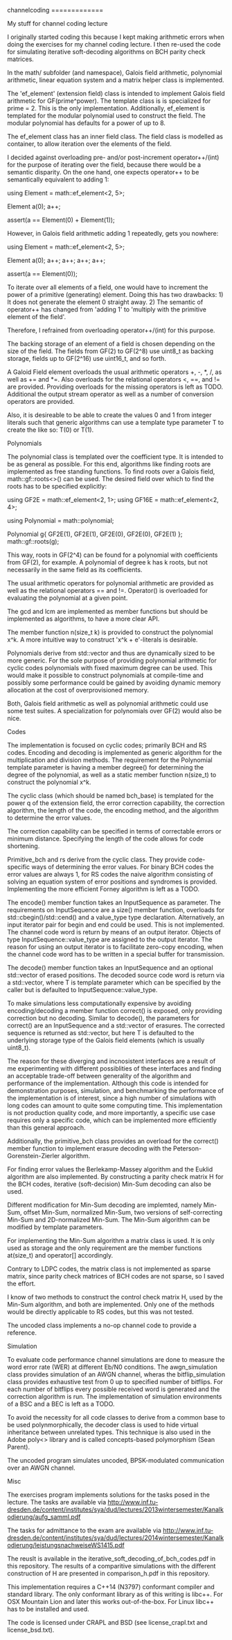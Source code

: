 channelcoding =============

My stuff for channel coding lecture

I originally started coding this because I kept making arithmetic errors when
doing the exercises for my channel coding lecture.  I then re-used the code for
simulating iterative soft-decoding algorithms on BCH parity check matrices.

In the math/ subfolder (and namespace), Galois field arithmetic, polynomial
arithmetic, linear equation system and a matrix helper class is implemented.

The 'ef_element' (extension field) class is intended to implement Galois field
arithmetic for GF(prime^power). The template class is is specialized for prime
= 2. This is the only implementation. Additionally, ef_element is templated for
the modular polynomial used to construct the field.  The modular polynomial has
defaults for a power of up to 8.

The ef_element class has an inner field class. The field class is modelled as
container, to allow iteration over the elements of the field.

I decided against overloading pre- and/or post-increment operator++/(int) for
the purpose of iterating over the field, because there would be a semantic
disparity. On the one hand, one expects operator++ to be semantically
equivalent to adding 1:

using Element = math::ef_element<2, 5>;

Element a(0); a++;

assert(a == Element(0) + Element(1));

However, in Galois field arithmetic adding 1 repeatedly, gets you nowhere:

using Element = math::ef_element<2, 5>;

Element a(0); a++; a++; a++; a++;

assert(a == Element(0));

To iterate over all elements of a field, one would have to increment the power
of a primitive (generating) element.  Doing this has two drawbacks: 1) It does
not generate the element 0 straight away.  2) The semantic of operator++ has
changed from 'adding 1' to 'multiply with the primitive element of the field'.

Therefore, I refrained from overloading operator++/(int) for this purpose.

The backing storage of an element of a field is chosen depending on the size of
the field.  The fields from GF(2) to GF(2^8) use uint8_t as backing storage,
fields up to GF(2^16) use uint16_t, and so forth.

A Galoid Field element overloads the usual arithmetic operators +, -, *, /, as
well as += and *=.  Also overloads for the relational operators <, ==, and !=
are provided. Providing overloads for the missing operators is left as TODO.
Additional the output stream operator as well as a number of conversion
operators are provided.

Also, it is desireable to be able to create the values 0 and 1 from integer
literals such that generic algorithms can use a template type parameter T to
create the like so: T(0) or T(1).

Polynomials

The polynomial class is templated over the coefficient type. It is intended to
be as general as possible. For this end, algorithms like finding roots are
implemented as free standing functions. To find roots over a Galois field,
math::gf::roots<>() can be used. The desired field over which to find the roots
has to be specified explicitly:

using GF2E = math::ef_element<2, 1>;
using GF16E = math::ef_element<2, 4>;

using Polynomial = math::polynomial<GF2E>;

Polynomial g{ GF2E(1), GF2E(1), GF2E(0), GF2E(0), GF2E(1) };
math::gf::roots<GF16E>(g);

This way, roots in GF(2^4) can be found for a polynomial with coefficients from
GF(2), for example. A polynomial of degree k has k roots, but not necessarily
in the same field as its coefficients.

The usual arithmetic operators for polynomial arithmetic are provided as well
as the relational operators == and !=. Operator() is overloaded for evaluating
the polynomial at a given point.

The gcd and lcm are implemented as member functions but should be implemented
as algorithms, to have a more clear API.

The member function n(size_t k) is provided to construct the polynomial x^k. A
more intuitive way to construct 'x^k + e'-literals is desirable.

Polynomials derive from std::vector and thus are dynamically sized to be more
generic. For the sole purpose of providing polynomial arithmetic for cyclic
codes polynomials with fixed maximum degree can be used. This would make it
possible to construct polynomials at compile-time and possibly some performance
could be gained by avoiding dynamic memory allocation at the cost of
overprovisioned memory.

Both, Galois field arithmetic as well as polynomial arithmetic could use some
test suites. A specialization for polynomials over GF(2) would also be nice.

Codes

The implementation is focused on cyclic codes; primarily BCH and RS codes.
Encoding and decoding is implemented as generic algorithm for the
multiplication and division methods. The requirement for the Polynomial
template parameter is having a member degree() for determining the degree of
the polynomial, as well as a static member function n(size_t) to construct the
polynomial x^k.

The cyclic class (which should be named bch_base) is templated for the power q
of the extension field, the error correction capability, the correction
algorithm, the length of the code, the encoding method, and the algorithm to
determine the error values.

The correction capability can be specified in terms of correctable errors or
minimum distance. Specifying the length of the code allows for code shortening.

Primitive_bch and rs derive from the cyclic class. They provide code-specific
ways of determining the error values. For binary BCH codes the error values are
always 1, for RS codes the naive algorithm consisting of solving an equation
system of error positions and syndromes is provided. Implementing the more
efficient Forney algorithm is left as a TODO.

The encode() member function takes an InputSequence as parameter. The
requirements on InputSequence are a size() member function, overloads for
std::cbegin()/std::cend() and a value_type type declaration.  Alternatively, an
input iterator pair for begin and end could be used. This is not implemented.
The channel code word is return by means of an output iterator. Objects of type
InputSequence::value_type are assigned to the output iterator.
The reason for using an output iterator is to facilitate zero-copy encoding,
when the channel code word has to be written in a special buffer for
transmission.

The decode() member function takes an InputSequence and an optional
std::vector<unsigned> of erased positions. The decoded source code word is
return via a std::vector<T>, where T is template parameter which can be
specified by the caller but is defaulted to InputSequence::value_type.

To make simulations less computationally expensive by avoiding
encoding/decoding a member function correct() is exposed, only providing
correction but no decoding. Similar to decode(), the parameters for correct()
are an InputSequence and a std::vector of erasures. The corrected sequence is
returned as std::vector<T>, but here T is defaulted to the underlying storage
type of the Galois field elements (which is usually uint8_t).

The reason for these diverging and incnosistent interfaces are a result of me
experimenting with different possiblities of these interfaces and finding an
acceptable trade-off between generality of the algorithm and performance of the
implementation.  Although this code is intended for demonstration purposes,
simulation, and benchmarking the performance of the implementation is of
interest, since a high number of simulations with long codes can amount to
quite some computing time.
This implementation is not production quality code, and more importantly, a
specific use case requires only a specific code, which can be implemented more
efficiently than this general approach.

Additionally, the primitive_bch class provides an overload for the correct()
member function to implement erasure decoding with the
Peterson-Gorenstein-Zierler algorithm.

For finding error values the Berlekamp-Massey algorithm and the Euklid
algorithm are also implemented. By constructing a parity check matrix H for the
BCH codes, iterative (soft-decision) Min-Sum decoding can also be used.

Different modification for Min-Sum decoding are implemted, namely Min-Sum,
offset Min-Sum, normalized Min-Sum, two versions of self-correcting Min-Sum and
2D-normalized Min-Sum.
The Min-Sum algorithm can be modified by template parameters.

For implementing the Min-Sum algorithm a matrix class is used. It is only used
as storage and the only requirement are the member functions at(size_t) and
operator[] accordingly.

Contrary to LDPC codes, the matrix class is not implemented as sparse matrix,
since parity check matrices of BCH codes are not sparse, so I saved the effort.

I know of two methods to construct the control check matrix H, used by the
Min-Sum algorithm, and both are implemented. Only one of the methods would be
directly applicable to RS codes, but this was not tested.

The uncoded class implements a no-op channel code to provide a reference.

Simulation

To evaluate code performance channel simulations are done to measure the word
error rate (WER) at different Eb/N0 conditions.  The awgn_simulation class
provides simulation of an AWGN channel, wheras the bitflip_simulation class
provides exhaustive test from 0 up to specified number of bitflips. For each
number of bitflips every possible received word is generated and the correction
algorithm is run.
The implementation of simulation environments of a BSC and a BEC is left as a
TODO.

To avoid the necessity for all code classes to derive from a common base to be
used polynmorphically, the decoder class is used to hide virtual inheritance
between unrelated types. This technique is also used in the Adobe poly<>
library and is called concepts-based polymorphism (Sean Parent).

The uncoded program simulates uncoded, BPSK-modulated communication over an
AWGN channel.

Misc

The exercises program implements solutions for the tasks posed in the lecture.
The tasks are available via
http://www.inf.tu-dresden.de/content/institutes/sya/dud/lectures/2013wintersemester/Kanalkodierung/aufg_samml.pdf

The tasks for admittance to the exam are available via 
http://www.inf.tu-dresden.de/content/institutes/sya/dud/lectures/2014wintersemester/Kanalkodierung/leistungsnachweiseWS1415.pdf

The reuslt is available in the iterative_soft_decoding_of_bch_codes.pdf in this
repository. The results of a comparitive simulations with the different
construction of H are presented in comparison_h.pdf in this repository.

This implementation requires a C++14 (N3797) conformant compiler and standard
library.  The only conformant library as of this writing is libc++. For OSX
Mountain Lion and later this works out-of-the-box. For Linux libc++ has to be
installed and used.

The code is licensed under CRAPL and BSD (see license_crapl.txt and
license_bsd.txt).

